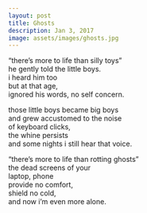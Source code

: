 ```yaml
---
layout: post
title: Ghosts
description: Jan 3, 2017
image: assets/images/ghosts.jpg
---
```


“there’s more to life than silly toys”   
he gently told the little boys.   
i heard him too   
but at that age,   
ignored his words, no self concern.   

those little boys became big boys   
and grew accustomed to the noise   
of keyboard clicks,   
the whine persists   
and some nights i still hear that voice.   

“there’s more to life than rotting ghosts”   
the dead screens of your   
laptop, phone   
provide no comfort,   
shield no cold,   
and now i’m even more alone.   